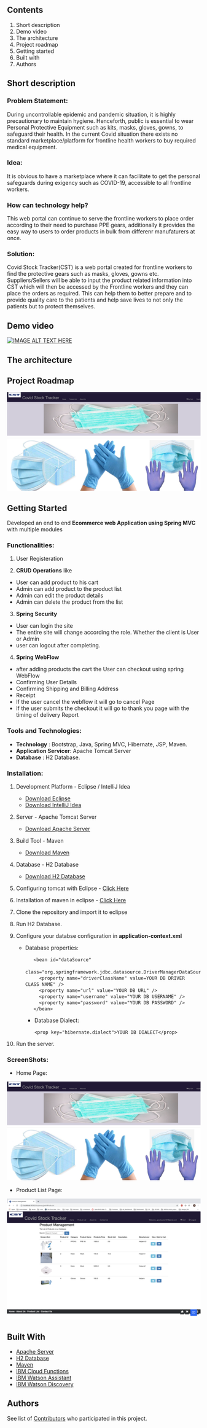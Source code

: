 ## Contents

1.  Short description
2.  Demo video
3.  The architecture
4.  Project roadmap
5.  Getting started
6.  Built with
7.  Authors 

## Short description

### Problem Statement:
During uncontrollable epidemic and pandemic situation, it is highly precautionary to maintain hygiene. Henceforth, public is essential to wear Personal Protective Equipment such as kits, masks, gloves, gowns, to safeguard their health.
In the current Covid situation there exists no standard marketplace/platform for frontline health workers to buy required medical equipment.
 
### Idea:
It is obvious to have a marketplace where it can facilitate to get the personal safeguards during exigency such as COVID-19, accessible to all frontline workers.
 
### How can technology help?
This web portal can continue to serve the frontline workers to place order according to their need to purchase PPE gears, additionally it provides the easy way to users to order products in bulk from differenr manufaturers at once.
 
### Solution:
Covid Stock Tracker(CST) is a web portal created for frontline workers to find the protective gears such as masks, gloves, gowns etc. Suppliers/Sellers will be able to input the product related information into CST which will then be accessed by the Frontline workers and they can place the orders as required. This can help them to better prepare and to provide quality care to the patients and help save lives to not only the patients but to protect themselves.

## Demo video

 [![IMAGE ALT TEXT HERE](https://img.youtube.com/vi/8sEVY37aIoE/0.jpg)](https://www.youtube.com/watch?v=8sEVY37aIoE)

## The architecture





## Project Roadmap

![Alt text](https://github.com/a0309nkita/CovidStockTracker/blob/master/src/main/webapp/WEB-INF/resource/images/homepage.png "Home Page")



## Getting Started 


Developed an end to end **Ecommerce web Application using Spring MVC** with multiple
modules


### Functionalities:

1. User Registeration

2. **CRUD Operations** like

* User can add product to his cart
* Admin can add product to the product list
* Admin can edit the product details
* Admin can delete the product from the list

3. **Spring Security**

* User can login the site
* The entire site will change according the role. Whether the client is User or Admin
* user can logout after completing.

4. **Spring WebFlow**

* after adding products the cart the User can checkout using spring WebFlow
* Confirming User Details
* Confirming Shipping and Billing Address
* Receipt
* If the user cancel the webflow it will go to cancel Page
* If the user submits the checkout it will go to thank you page with the timing of delivery Report

### Tools and Technologies:

* **Technology** : Bootstrap, Java, Spring MVC, Hibernate, JSP, Maven.
* **Application Servicer**: Apache Tomcat Server
* **Database** : H2 Database.

### Installation:

1. Development Platform - Eclipse / IntelliJ Idea
   * [Download Eclipse](https://www.eclipse.org/downloads/packages/eclipse-ide-java-ee-developers/mars2)
   * [Download IntelliJ Idea](https://www.jetbrains.com/idea/download/#section=windows)
2. Server - Apache Tomcat Server

   * [Download Apache Server](https://tomcat.apache.org/download-90.cgi)

3. Build Tool - Maven

   * [Download Maven](https://maven.apache.org/download.cgi)

4. Database - H2 Database

   * [Download H2 Database](http://www.h2database.com/html/download.html)

5. Configuring tomcat with Eclipse - [Click Here](https://javatutorial.net/run-tomcat-from-eclipse)

6. Installation of maven in eclipse - [Click Here](https://stackoverflow.com/questions/8620127/maven-in-eclipse-step-by-step-installation)

7. Clone the repository and import it to eclipse

8. Run H2 Database.

9. Configure your databse configuration in **application-context.xml**

   * Database properties:


        <!-- database properties DataSource -->

            <bean id="dataSource"
              class="org.springframework.jdbc.datasource.DriverManagerDataSource">
              <property name="driverClassName" value=YOUR DB DRIVER CLASS NAME" />
              <property name="url" value="YOUR DB URL" />
              <property name="username" value="YOUR DB USERNAME" />
              <property name="password" value="YOUR DB PASSWORD" />
            </bean>

      * Database Dialect:

            <prop key="hibernate.dialect">YOUR DB DIALECT</prop>

10. Run the server.

### ScreenShots:

* Home Page:

![Alt text](https://github.com/a0309nkita/CovidStockTracker/blob/master/src/main/webapp/WEB-INF/resource/images/homepage.png "Home Page")

* Product List Page:

![Alt text](https://github.com/a0309nkita/CovidStockTracker/blob/master/src/main/webapp/WEB-INF/resource/images/ProductList.png "Product List Page")

## Built With

 * [Apache Server](https://tomcat.apache.org/download-90.cgi)
 * [H2 Database](http://www.h2database.com/html/download.html)
 * [Maven](https://maven.apache.org/download.cgi)
 * [IBM Cloud Functions](https://cloud.ibm.com/functions/)
 * [IBM Watson Assistant](https://cloud.ibm.com/catalog/services/watson-assistant)
 * [IBM Watson Discovery](https://cloud.ibm.com/catalog/services/discovery?location=eu-gb)

## Authors

See list of [Contributors](https://github.com/a0309nkita/CovidStockTracker/graphs/contributors) who participated in this project.

